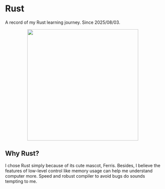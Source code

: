 # Rust
A record of my Rust learning journey. Since 2025/08/03.

<div style="display: flex; justify-content: center;">
<img src="https://rust-book.cs.brown.edu/img/ferris/does_not_compile.svg" height="360" />
</div>

## Why Rust?
I chose Rust simply because of its cute mascot, Ferris. Besides, I believe the features of low-level control like memory usage can help me understand computer more. Speed and robust compiler to avoid bugs do sounds tempting to me. 
